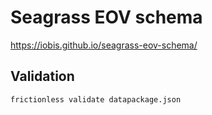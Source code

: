 # Seagrass EOV schema

<https://iobis.github.io/seagrass-eov-schema/>

## Validation

```bash
frictionless validate datapackage.json
```
